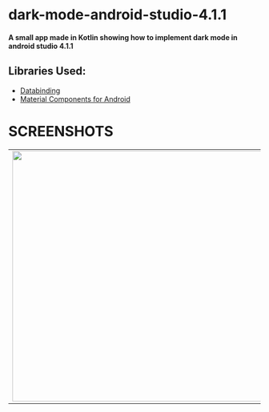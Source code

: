 # dark-mode-android-studio-4.1.1
#### A small app made in Kotlin showing how to implement dark mode in android studio 4.1.1

## Libraries Used:

- [Databinding](https://developer.android.com/jetpack/androidx/releases/databinding)
- [Material Components for Android](https://material.io/develop/android/docs/getting-started)

# SCREENSHOTS
<table>
  <tr>
    <td><img src="https://user-images.githubusercontent.com/29120494/102817259-74c44380-43f5-11eb-956d-433c63b16e8d.png" height="500px" /></td>
    <td><img src="https://user-images.githubusercontent.com/29120494/102817329-9b827a00-43f5-11eb-9fad-c09877d77d09.png" height="500px" /></td>
  </tr>
</table>
